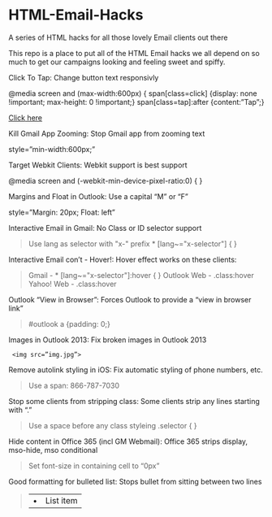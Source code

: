  HTML-Email-Hacks
================

A series of HTML hacks for all those lovely Email clients out there

This repo is a place to put all of the HTML Email hacks we all depend on so much to get our campaigns looking and feeling sweet and spiffy. 

Click To Tap:
   Change button text responsivly
	
@media screen and (max-width:600px) {
span[class=click] {display: none !important; max-height: 0 !important;}
span[class=tap]:after {content:”Tap”;}<br>

<a href=”#”><span class=”tap”><span class=”click”>Click</span></span> here</a>
  
Kill Gmail App Zooming:
	  Stop Gmail app from zooming text
	  
style=”min-width:600px;”
	 
Target Webkit Clients:
	  Webkit support is best support
	  
@media screen and (-webkit-min-device-pixel-ratio:0) { }
  
Margins and Float in Outlook:
	  Use a capital “M” or “F”
	  
style=”Margin: 20px; Float: left”

Interactive Email in Gmail:
 	No Class or ID selector support

>Use lang as selector with "x-" prefix
>\* [lang~="x-selector"] { }
><div lang=”x-selector”\>

Interactive Email con’t - Hover!:
   Hover effect works on these clients:

>Gmail - * [lang~="x-selector"]:hover { }
>Outlook Web - .class:hover
>Yahoo! Web - .class:hover

Outlook “View in Browser”:
 	Forces Outlook to provide a “view in browser link”

>#outlook a {padding: 0;}

Images in Outlook 2013:
 	Fix broken images in Outlook 2013

><td style=”line-height: 13px;”>
	 <img src=”img.jpg”>
></td>

Remove autolink styling in iOS:
 	Fix automatic styling of phone numbers, etc.

>Use a span:
><span class=”appleLinksBlack”>866-787-7030</span>

Stop some clients from stripping class:
 	Some clients strip any lines starting with “.”

>Use a space before any class styleing
> .selector { }

Hide content in Office 365 (incl GM Webmail):
 	Office 365 strips display, mso-hide, mso conditional

>Set font-size in containing cell to “0px”
><td style=”font-size: 0px; display: none;>

Good formatting for bulleted list:
 	Stops bullet from sitting between two lines

><table>
>	<tr>
>		<td valign=”top”\>&bull;</td>
>		<td>List item</td>
>	</tr>
></table>
